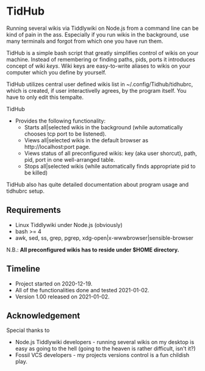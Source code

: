 # TidHub

Running several wikis via Tiddlywiki on Node.js from a command line can be kind of pain in the ass. Especially if you run wikis in the background, use many terminals and forgot from which one you have run them.

TidHub is a simple bash script that greatly simplifies control of wikis on your machine. Instead of remembering or finding paths, pids, ports it introduces concept of wiki *keys*. Wiki keys are easy-to-write aliases to wikis on your computer which you define by yourself.

TidHub utilizes central user defined wikis list in ~/.config/Tidhub/tidhubrc, which is created, if user interactivelly agrees, by the program itself. You have to only edit this tempalte.

TidHub

* Provides the following functionality:
	* Starts all|selected wikis in the background (while automatically chooses tcp port to be listened).
	* Views all|selected wikis in the default browser as http://localhost:port page.
	* Views status of all preconfigured wikis: key (aka user shorcut), path, pid, port in one well-arranged table.
	* Stops all|selected wikis (while automatically finds appropriate pid to be killed)

TidHub also has quite detailed documentation about program usage and tidhubrc setup.

## Requirements

* Linux
Tiddlywiki under Node.js (obviously)
* bash >= 4
* awk, sed, ss, grep, pgrep, xdg-open|x-wwwbrowser|sensible-browser

N.B.: **All preconfigured wikis has to reside under $HOME directory.**

## Timeline

* Project started on 2020-12-19.
* All of the functionalities done and tested 2021-01-02.
* Version 1.00 released on 2021-01-02.

## Acknowledgement

Special thanks to

* Node.js Tiddlywiki developers - running several wikis on my desktop is easy as going to the hell (going to the heaven is rather difficult, isn't it?)
* Fossil VCS developers - my projects versions control is a fun childish play.
